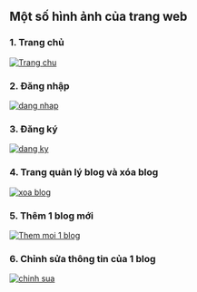<h2>Một số hình ảnh của trang web</h2>
<h3>1. Trang chủ</h3>
<a href="http://upanhviet.net/?pt=YXB5" title="Trang chu" ><img src="http://upanhviet.net/?dt=YXB5" alt="Trang chu" /></a>
<h3>2. Đăng nhập</h3>
<a href="http://upanhviet.net/?pt=9KXN" title="dang nhap" ><img src="http://upanhviet.net/?dt=9KXN" alt="dang nhap" /></a>
<h3>3. Đăng ký</h3>
<a href="http://upanhviet.net/?pt=G2ZJ" title="dang ky" ><img src="http://upanhviet.net/?dt=G2ZJ" alt="dang ky" /></a>
<h3>4. Trang quản lý blog và xóa blog</h3>
<a href="http://upanhviet.net/?pt=CIH5" title="xoa blog" ><img src="http://upanhviet.net/?dt=CIH5" alt="xoa blog" /></a>
<h3>5. Thêm 1 blog mới</h3>
<a href="http://upanhviet.net/?pt=M9RT" title="Them moi 1 blog" ><img src="http://upanhviet.net/?dt=M9RT" alt="Them moi 1 blog" /></a>
<h3>6. Chỉnh sửa thông tin của 1 blog</h3>
<a href="http://upanhviet.net/?pt=M6P5" title="chinh sua" ><img src="http://upanhviet.net/?dt=M6P5" alt="chinh sua" /></a>
